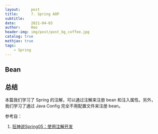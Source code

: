 ```yaml
---
layout:     post
title:      7. Spring AOP
subtitle:   
date:       2021-04-03
author:     Hao
header-img: img/post/post_bg_coffee.jpg
catalog: true
mathjax: true
tags:
    - Spring
---
```



## Bean


## 总结

本篇我们学习了 Spring 的注解，可以通过注解来注册 bean 和注入属性。另外，我们学习了通过 Java Config 完全不用配置文件来注册 bean。

参考自：
1. [狂神说Spring05：使用注解开发](https://mp.weixin.qq.com/s/dCeQwaQ-A97FiUxs7INlHw)
